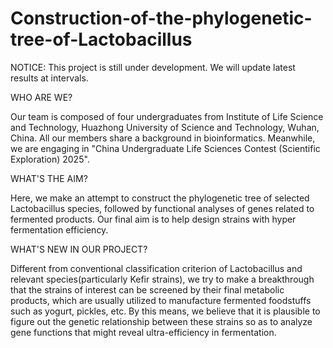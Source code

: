 # Construction-of-the-phylogenetic-tree-of-Lactobacillus
NOTICE: This project is still under development. We will update latest results at intervals.

WHO ARE WE?
  
  Our team is composed of four undergraduates from Institute of Life Science and Technology, Huazhong University of Science and Technology, Wuhan, China. All our members share a background in bioinformatics. Meanwhile, we are engaging in "China Undergraduate Life Sciences Contest (Scientific Exploration) 2025".

WHAT'S THE AIM?
  
  Here, we make an attempt to construct the phylogenetic tree of selected Lactobacillus species, followed by functional analyses of genes related to fermented products. Our final aim is to help design strains with hyper fermentation efficiency.

WHAT'S NEW IN OUR PROJECT?
  
  Different from conventional classification criterion of Lactobacillus and relevant species(particularly Kefir strains), we try to make a breakthrough that the strains of interest can be screened by their final metabolic products, which are usually utilized to manufacture fermented foodstuffs such as yogurt, pickles, etc. By this means, we believe that it is plausible to figure out the genetic relationship between these strains so as to analyze gene functions that might reveal ultra-efficiency in fermentation.
